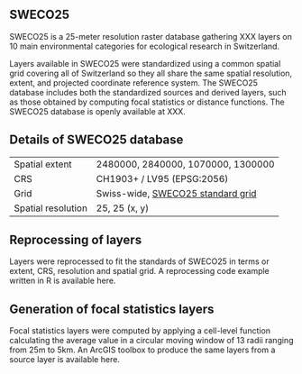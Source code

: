 ## SWECO25

SWECO25 is a 25-meter resolution raster database gathering XXX layers on 10 main environmental categories for ecological research in Switzerland. 

Layers available in SWECO25 were standardized using a common spatial grid covering all of Switzerland so they all share the same spatial resolution, extent, and projected coordinate reference system. The SWECO25 database includes both the standardized sources and derived layers, such as those obtained by computing focal statistics or distance functions. The SWECO25 database is openly available at XXX.

## Details of SWECO25 database

|                    |                                        |
| ------------------ | -------------------------------------- |
| Spatial extent     | 2480000, 2840000, 1070000, 1300000     |
| CRS                | CH1903+ / LV95 (EPSG:2056)             |
| Grid               | Swiss-wide, [SWECO25 standard grid](https://github.com/NKulling/SWECO25/blob/main/data/SWECO25-standardgrid.tif)      |
| Spatial resolution | 25, 25  (x, y)                         |

## Reprocessing of layers

Layers were reprocessed to fit the standards of SWECO25 in terms or extent, CRS, resolution and spatial grid. 
A reprocessing code example written in R is available here. 

## Generation of focal statistics layers

Focal statistics layers were computed by applying a cell-level function calculating the average value in a circular moving window of 13 radii ranging from 25m to 5km. An ArcGIS toolbox to produce the same layers from a source layer is available here. 


